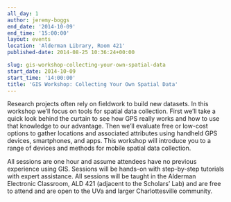 ```yaml
---
all_day: 1
author: jeremy-boggs
end_date: '2014-10-09'
end_time: '15:00:00'
layout: events
location: 'Alderman Library, Room 421'
published-date: 2014-08-25 10:36:24+00:00

slug: gis-workshop-collecting-your-own-spatial-data
start_date: 2014-10-09
start_time: '14:00:00'
title: 'GIS Workshop: Collecting Your Own Spatial Data'
---
```


Research projects often rely on fieldwork to build new datasets. In this workshop we’ll focus on tools for spatial data collection. First we’ll take a quick look behind the curtain to see how GPS really works and how to use that knowledge to our advantage. Then we’ll evaluate free or low-cost options to gather locations and associated attributes using handheld GPS devices, smartphones, and apps. This workshop will introduce you to a range of devices and methods for mobile spatial data collection.

All sessions are one hour and assume attendees have no previous experience using GIS. Sessions will be hands-on with step-by-step tutorials with expert assistance. All sessions will be taught in the Alderman Electronic Classroom, ALD 421 (adjacent to the Scholars’ Lab) and are free to attend and are open to the UVa and larger Charlottesville community.
